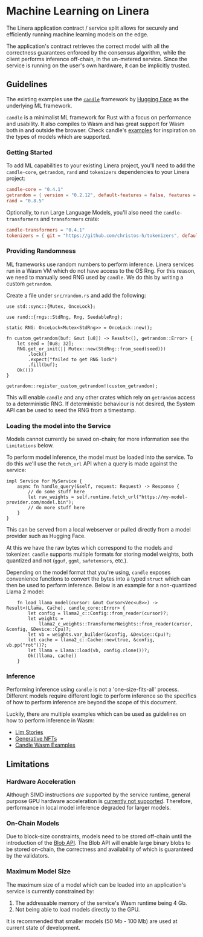# Machine Learning on Linera

The Linera application contract / service split allows for securely and
efficiently running machine learning models on the edge.

The application's contract retrieves the correct model with all the correctness
guarantees enforced by the consensus algorithm, while the client performs
inference off-chain, in the un-metered service. Since the service is running on
the user's own hardware, it can be implicitly trusted.

## Guidelines

The existing examples use the [`candle`](https://github.com/huggingface/candle)
framework by [Hugging Face](https://huggingface.co/) as the underlying ML
framework.

`candle` is a minimalist ML framework for Rust with a focus on performance and
usability. It also compiles to Wasm and has great support for Wasm both in and
outside the browser. Check candle's
[examples](https://github.com/huggingface/candle/tree/main/candle-wasm-examples)
for inspiration on the types of models which are supported.

### Getting Started

To add ML capabilities to your existing Linera project, you'll need to add the
`candle-core`, `getrandom`, `rand` and `tokenizers` dependencies to your Linera
project:

```toml
candle-core = "0.4.1"
getrandom = { version = "0.2.12", default-features = false, features = ["custom"] }
rand = "0.8.5"
```

Optionally, to run Large Language Models, you'll also need the
`candle-transformers` and `transformers` crate:

```toml
candle-transformers = "0.4.1"
tokenizers = { git = "https://github.com/christos-h/tokenizers", default-features = false, features = ["unstable_wasm"] }
```

### Providing Randomness

ML frameworks use random numbers to perform inference. Linera services run in a
Wasm VM which do not have access to the OS Rng. For this reason, we need to
manually seed RNG used by `candle`. We do this by writing a custom `getrandom`.

Create a file under `src/random.rs` and add the following:

```rust,ignore
use std::sync::{Mutex, OnceLock};

use rand::{rngs::StdRng, Rng, SeedableRng};

static RNG: OnceLock<Mutex<StdRng>> = OnceLock::new();

fn custom_getrandom(buf: &mut [u8]) -> Result<(), getrandom::Error> {
    let seed = [0u8; 32];
    RNG.get_or_init(|| Mutex::new(StdRng::from_seed(seed)))
        .lock()
        .expect("failed to get RNG lock")
        .fill(buf);
    Ok(())
}

getrandom::register_custom_getrandom!(custom_getrandom);
```

This will enable `candle` and any other crates which rely on `getrandom` access
to a deterministic RNG. If deterministic behaviour is not desired, the System
API can be used to seed the RNG from a timestamp.

### Loading the model into the Service

Models cannot currently be saved on-chain; for more information see the
`Limitations` below.

To perform model inference, the model must be loaded into the service. To do
this we'll use the `fetch_url` API when a query is made against the service:

```rust,ignore
impl Service for MyService {
    async fn handle_query(&self, request: Request) -> Response {
        // do some stuff here
        let raw_weights = self.runtime.fetch_url("https://my-model-provider.com/model.bin");
        // do more stuff here
    }
}
```

This can be served from a local webserver or pulled directly from a model
provider such as Hugging Face.

At this we have the raw bytes which correspond to the models and tokenizer.
`candle` supports multiple formats for storing model weights, both quantized and
not (`gguf`, `ggml`, `safetensors`, etc.).

Depending on the model format that you're using, `candle` exposes convenience
functions to convert the bytes into a typed `struct` which can then be used to
perform inference. Below is an example for a non-quantized Llama 2 model:

```rust,ignore
    fn load_llama_model(cursor: &mut Cursor<Vec<u8>>) -> Result<(Llama, Cache), candle_core::Error> {
        let config = llama2_c::Config::from_reader(cursor)?;
        let weights =
            llama2_c_weights::TransformerWeights::from_reader(cursor, &config, &Device::Cpu)?;
        let vb = weights.var_builder(&config, &Device::Cpu)?;
        let cache = llama2_c::Cache::new(true, &config, vb.pp("rot"))?;
        let llama = Llama::load(vb, config.clone())?;
        Ok((llama, cache))
    }
```

### Inference

Performing inference using `candle` is not a 'one-size-fits-all' process.
Different models require different logic to perform inference so the specifics
of how to perform inference are beyond the scope of this document.

Luckily, there are multiple examples which can be used as guidelines on how to
perform inference in Wasm:

- [Llm Stories](https://github.com/linera-io/linera-protocol/tree/main/examples/llm)
- [Generative NFTs](https://github.com/linera-io/linera-protocol/tree/main/examples/gen-nft)
- [Candle Wasm Examples](https://github.com/huggingface/candle/tree/main/candle-wasm-examples)

## Limitations

### Hardware Acceleration

Although SIMD instructions _are_ supported by the service runtime, general
purpose GPU hardware acceleration is
[currently not supported](https://github.com/linera-io/linera-protocol/issues/1931).
Therefore, performance in local model inference degraded for larger models.

### On-Chain Models

Due to block-size constraints, models need to be stored off-chain until the
introduction of the
[Blob API](https://github.com/linera-io/linera-protocol/issues/1981). The Blob
API will enable large binary blobs to be stored on-chain, the correctness and
availability of which is guaranteed by the validators.

### Maximum Model Size

The maximum size of a model which can be loaded into an application's service is
currently constrained by:

1. The addressable memory of the service's Wasm runtime being 4 Gb.
2. Not being able to load models directly to the GPU.

It is recommended that smaller models (50 Mb - 100 Mb) are used at current state
of development.

